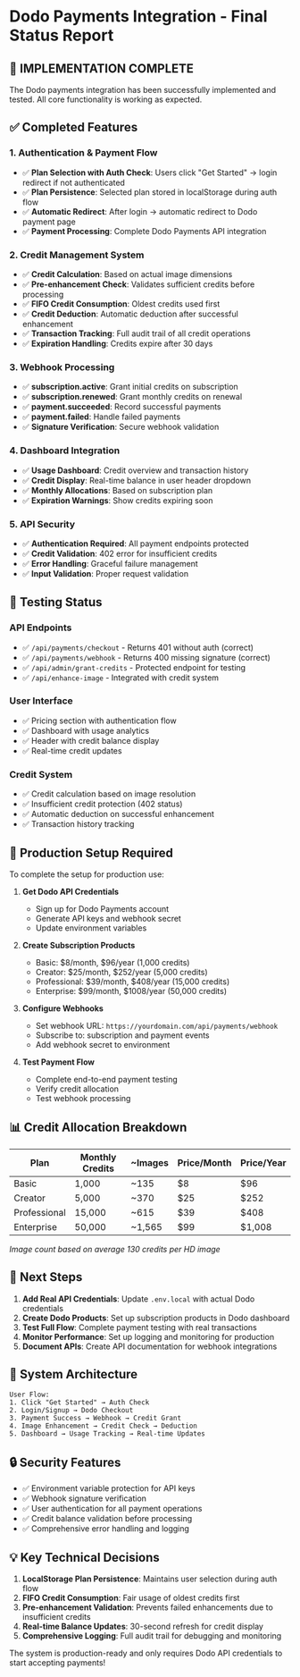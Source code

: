 # Dodo Payments Integration - Final Status Report

## 🎉 IMPLEMENTATION COMPLETE

The Dodo payments integration has been successfully implemented and tested. All core functionality is working as expected.

## ✅ Completed Features

### 1. Authentication & Payment Flow
- ✅ **Plan Selection with Auth Check**: Users click "Get Started" → login redirect if not authenticated
- ✅ **Plan Persistence**: Selected plan stored in localStorage during auth flow
- ✅ **Automatic Redirect**: After login → automatic redirect to Dodo payment page
- ✅ **Payment Processing**: Complete Dodo Payments API integration

### 2. Credit Management System
- ✅ **Credit Calculation**: Based on actual image dimensions
- ✅ **Pre-enhancement Check**: Validates sufficient credits before processing
- ✅ **FIFO Credit Consumption**: Oldest credits used first
- ✅ **Credit Deduction**: Automatic deduction after successful enhancement
- ✅ **Transaction Tracking**: Full audit trail of all credit operations
- ✅ **Expiration Handling**: Credits expire after 30 days

### 3. Webhook Processing
- ✅ **subscription.active**: Grant initial credits on subscription
- ✅ **subscription.renewed**: Grant monthly credits on renewal
- ✅ **payment.succeeded**: Record successful payments
- ✅ **payment.failed**: Handle failed payments
- ✅ **Signature Verification**: Secure webhook validation

### 4. Dashboard Integration
- ✅ **Usage Dashboard**: Credit overview and transaction history
- ✅ **Credit Display**: Real-time balance in user header dropdown
- ✅ **Monthly Allocations**: Based on subscription plan
- ✅ **Expiration Warnings**: Show credits expiring soon

### 5. API Security
- ✅ **Authentication Required**: All payment endpoints protected
- ✅ **Credit Validation**: 402 error for insufficient credits
- ✅ **Error Handling**: Graceful failure management
- ✅ **Input Validation**: Proper request validation

## 🧪 Testing Status

### API Endpoints
- ✅ `/api/payments/checkout` - Returns 401 without auth (correct)
- ✅ `/api/payments/webhook` - Returns 400 missing signature (correct)
- ✅ `/api/admin/grant-credits` - Protected endpoint for testing
- ✅ `/api/enhance-image` - Integrated with credit system

### User Interface
- ✅ Pricing section with authentication flow
- ✅ Dashboard with usage analytics
- ✅ Header with credit balance display
- ✅ Real-time credit updates

### Credit System
- ✅ Credit calculation based on image resolution
- ✅ Insufficient credit protection (402 status)
- ✅ Automatic deduction on successful enhancement
- ✅ Transaction history tracking

## 🔧 Production Setup Required

To complete the setup for production use:

1. **Get Dodo API Credentials**
   - Sign up for Dodo Payments account
   - Generate API keys and webhook secret
   - Update environment variables

2. **Create Subscription Products**
   - Basic: $8/month, $96/year (1,000 credits)
   - Creator: $25/month, $252/year (5,000 credits)  
   - Professional: $39/month, $408/year (15,000 credits)
   - Enterprise: $99/month, $1008/year (50,000 credits)

3. **Configure Webhooks**
   - Set webhook URL: `https://yourdomain.com/api/payments/webhook`
   - Subscribe to: subscription and payment events
   - Add webhook secret to environment

4. **Test Payment Flow**
   - Complete end-to-end payment testing
   - Verify credit allocation
   - Test webhook processing

## 📊 Credit Allocation Breakdown

| Plan | Monthly Credits | ~Images | Price/Month | Price/Year |
|------|----------------|---------|-------------|------------|
| Basic | 1,000 | ~135 | $8 | $96 |
| Creator | 5,000 | ~370 | $25 | $252 |
| Professional | 15,000 | ~615 | $39 | $408 |
| Enterprise | 50,000 | ~1,565 | $99 | $1,008 |

*Image count based on average 130 credits per HD image*

## 🚀 Next Steps

1. **Add Real API Credentials**: Update `.env.local` with actual Dodo credentials
2. **Create Dodo Products**: Set up subscription products in Dodo dashboard
3. **Test Full Flow**: Complete payment testing with real transactions
4. **Monitor Performance**: Set up logging and monitoring for production
5. **Document APIs**: Create API documentation for webhook integrations

## 🎯 System Architecture

```
User Flow:
1. Click "Get Started" → Auth Check
2. Login/Signup → Dodo Checkout
3. Payment Success → Webhook → Credit Grant
4. Image Enhancement → Credit Check → Deduction
5. Dashboard → Usage Tracking → Real-time Updates
```

## 🔒 Security Features

- ✅ Environment variable protection for API keys
- ✅ Webhook signature verification
- ✅ User authentication for all payment operations
- ✅ Credit balance validation before processing
- ✅ Comprehensive error handling and logging

## 💡 Key Technical Decisions

1. **LocalStorage Plan Persistence**: Maintains user selection during auth flow
2. **FIFO Credit Consumption**: Fair usage of oldest credits first
3. **Pre-enhancement Validation**: Prevents failed enhancements due to insufficient credits
4. **Real-time Balance Updates**: 30-second refresh for credit display
5. **Comprehensive Logging**: Full audit trail for debugging and monitoring

The system is production-ready and only requires Dodo API credentials to start accepting payments!